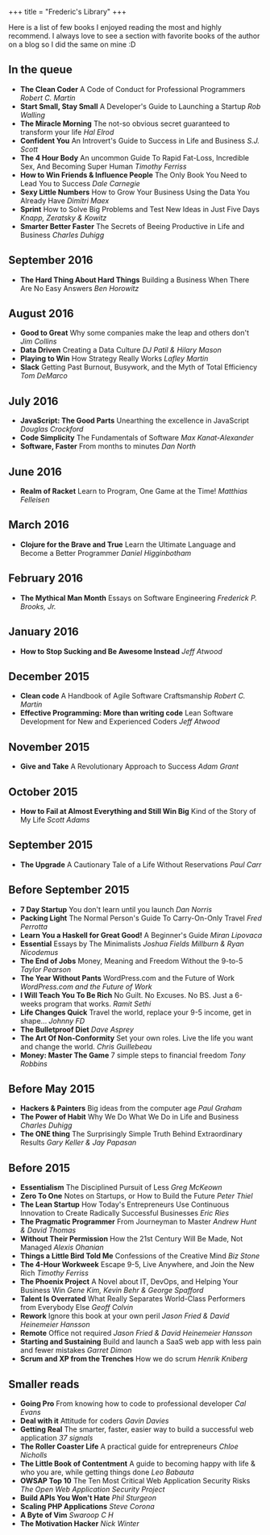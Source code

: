 +++
title = "Frederic's Library"
+++

Here is a list of few books I enjoyed reading the most and highly recommend.
I always love to see a section with favorite books of the author on a blog so
I did the same on mine :D

## In the queue

- **The Clean Coder** A Code of Conduct for Professional Programmers _Robert C. Martin_
- **Start Small, Stay Small** A Developer's Guide to Launching a Startup _Rob Walling_
- **The Miracle Morning** The not-so obvious secret guaranteed to transform your life _Hal Elrod_
- **Confident You** An Introvert's Guide to Success in Life and Business _S.J. Scott_
- **The 4 Hour Body** An uncommon Guide To Rapid Fat-Loss, Incredible Sex, And Becoming Super Human _Timothy Ferriss_
- **How to Win Friends & Influence People** The Only Book You Need to Lead You to Success _Dale Carnegie_
- **Sexy Little Numbers** How to Grow Your Business Using the Data You Already Have _Dimitri Maex_
- **Sprint** How to Solve Big Problems and Test New Ideas in Just Five Days _Knapp, Zeratsky & Kowitz_
- **Smarter Better Faster** The Secrets of Beeing Productive in Life and Business _Charles Duhigg_

## September 2016

- **The Hard Thing About Hard Things** Building a Business When There Are No Easy Answers _Ben Horowitz_

## August 2016

- **Good to Great** Why some companies make the leap and others don't _Jim Collins_
- **Data Driven** Creating a Data Culture _DJ Patil & Hilary Mason_
- **Playing to Win** How Strategy Really Works _Lafley Martin_
- **Slack** Getting Past Burnout, Busywork, and the Myth of Total Efficiency _Tom DeMarco_

## July 2016

- **JavaScript: The Good Parts** Unearthing the excellence in JavaScript _Douglas Crockford_
- **Code Simplicity** The Fundamentals of Software _Max Kanat-Alexander_
- **Software, Faster** From months to minutes _Dan North_

## June 2016

- **Realm of Racket** Learn to Program, One Game at the Time! _Matthias Felleisen_

## March 2016

- **Clojure for the Brave and True** Learn the Ultimate Language and Become a Better Programmer _Daniel Higginbotham_

## February 2016

- **The Mythical Man Month** Essays on Software Engineering _Frederick P. Brooks, Jr._

## January 2016

- **How to Stop Sucking and Be Awesome Instead** _Jeff Atwood_

## December 2015

- **Clean code** A Handbook of Agile Software Craftsmanship _Robert C. Martin_
- **Effective Programming: More than writing code** Lean Software Development for New and Experienced Coders _Jeff Atwood_

## November 2015

- **Give and Take** A Revolutionary Approach to Success _Adam Grant_

## October 2015

- **How to Fail at Almost Everything and Still Win Big** Kind of the Story of My Life _Scott Adams_

## September 2015

- **The Upgrade** A Cautionary Tale of a Life Without Reservations _Paul Carr_

## Before September 2015

- **7 Day Startup** You don't learn until you launch _Dan Norris_
- **Packing Light** The Normal Person's Guide To Carry-On-Only Travel _Fred Perrotta_
- **Learn You a Haskell for Great Good!** A Beginner's Guide _Miran Lipovaca_
- **Essential** Essays by The Minimalists _Joshua Fields Millburn & Ryan Nicodemus_
- **The End of Jobs** Money, Meaning and Freedom Without the 9-to-5 _Taylor Pearson_
- **The Year Without Pants** WordPress.com and the Future of Work _WordPress.com and the Future of Work_
- **I Will Teach You To Be Rich** No Guilt. No Excuses. No BS. Just a 6-weeks program that works. _Ramit Sethi_
- **Life Changes Quick** Travel the world, replace your 9-5 income, get in shape... _Johnny FD_
- **The Bulletproof Diet** _Dave Asprey_
- **The Art Of Non-Conformity** Set your own roles. Live the life you want and change the world. _Chris Guillebeau_
- **Money: Master The Game** 7 simple steps to financial freedom _Tony Robbins_

## Before May 2015

- **Hackers & Painters** Big ideas from the computer age _Paul Graham_
- **The Power of Habit** Why We Do What We Do in Life and Business _Charles Duhigg_
- **The ONE thing** The Surprisingly Simple Truth Behind Extraordinary Results _Gary Keller & Jay Papasan_

## Before 2015

- **Essentialism** The Disciplined Pursuit of Less _Greg McKeown_
- **Zero To One** Notes on Startups, or How to Build the Future _Peter Thiel_
- **The Lean Startup** How Today's Entrepreneurs Use Continuous Innovation to Create Radically Successful Businesses _Eric Ries_
- **The Pragmatic Programmer** From Journeyman to Master _Andrew Hunt & David Thomas_
- **Without Their Permission** How the 21st Century Will Be Made, Not Managed _Alexis Ohanian_
- **Things a Little Bird Told Me** Confessions of the Creative Mind _Biz Stone_
- **The 4-Hour Workweek** Escape 9-5, Live Anywhere, and Join the New Rich _Timothy Ferriss_
- **The Phoenix Project** A Novel about IT, DevOps, and Helping Your Business Win _Gene Kim, Kevin Behr & George Spafford_
- **Talent Is Overrated** What Really Separates World-Class Performers from Everybody Else _Geoff Colvin_
- **Rework** Ignore this book at your own peril _Jason Fried & David Heinemeier Hansson_
- **Remote** Office not required _Jason Fried & David Heinemeier Hansson_
- **Starting and Sustaining** Build and launch a SaaS web app with less pain and fewer mistakes _Garret Dimon_
- **Scrum and XP from the Trenches** How we do scrum _Henrik Kniberg_

## Smaller reads

- **Going Pro** From knowing how to code to professional developer _Cal Evans_
- **Deal with it** Attitude for coders _Gavin Davies_
- **Getting Real** The smarter, faster, easier way to build a successful web application _37 signals_
- **The Roller Coaster Life** A practical guide for entrepreneurs _Chloe Nicholls_
- **The Little Book of Contentment** A guide to becoming happy with life & who you are, while getting things done _Leo Babauta_
- **OWSAP Top 10** The Ten Most Critical Web Application Security Risks _The Open Web Application Security Project_
- **Build APIs You Won't Hate** _Phil Sturgeon_
- **Scaling PHP Applications** _Steve Corona_
- **A Byte of Vim** _Swaroop C H_
- **The Motivation Hacker** _Nick Winter_
